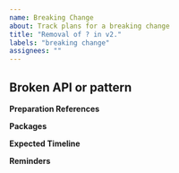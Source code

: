```yaml
---
name: Breaking Change
about: Track plans for a breaking change
title: "Removal of ? in v2."
labels: "breaking change"
assignees: ""
---
```


## Broken API or pattern

<!-- Name the APIs involved specifically, etc. -->

**Preparation References**

<!-- A URL to the deprecation release notes. Alternatively, describe actions required where broken API or pattern is in use. -->

**Packages**

<!-- A simple list of impacted packages -->

**Expected Timeline**

<!-- When you expect this API/pattern will be fully removed/unsupported. If possible, give a release version. -->

**Reminders**

<!-- Reminder: Assign this issue to somebody, if you are unsure who, assign it to yourself. -->

<!-- Associate PR: link a PR from test/... branch in this repo (not in a fork). -->

<!-- By filing an Issue, you are expected to comply with the Code of Conduct: https://github.com/microsoft/FluidFramework/blob/main/CODE_OF_CONDUCT.md -->

<!-- Lastly, be sure to preview your issue before saving, then remove this section. Thanks! -->
